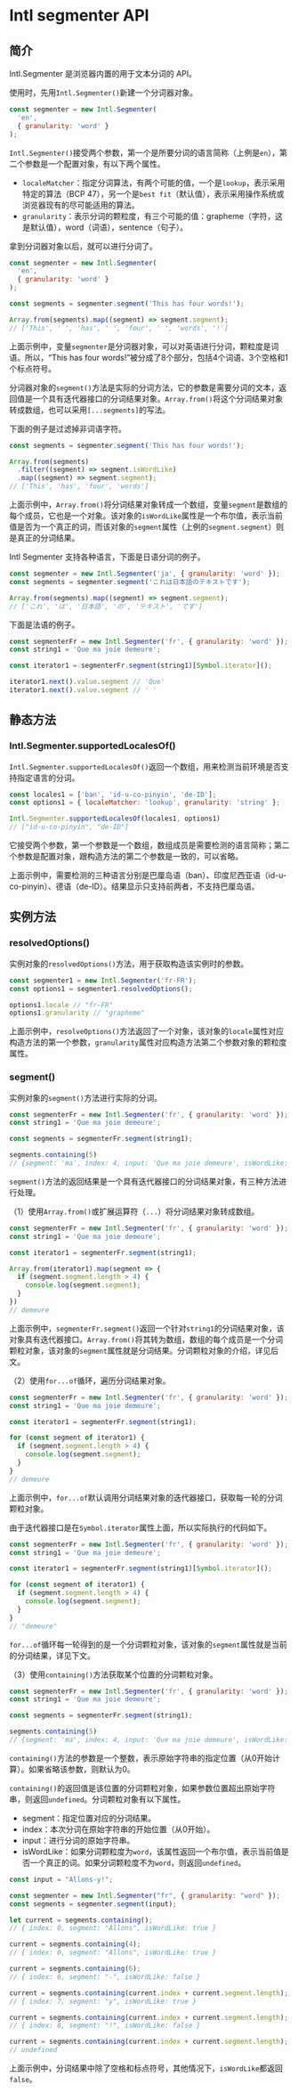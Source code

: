 # Intl segmenter API

## 简介

Intl.Segmenter 是浏览器内置的用于文本分词的 API。

使用时，先用`Intl.Segmenter()`新建一个分词器对象。

```javascript
const segmenter = new Intl.Segmenter(
  'en',
  { granularity: 'word' }
);
```

`Intl.Segmenter()`接受两个参数，第一个是所要分词的语言简称（上例是`en`），第二个参数是一个配置对象，有以下两个属性。

- `localeMatcher`：指定分词算法，有两个可能的值，一个是`lookup`，表示采用特定的算法（BCP 47），另一个是`best fit`（默认值），表示采用操作系统或浏览器现有的尽可能适用的算法。
- `granularity`：表示分词的颗粒度，有三个可能的值：grapheme（字符，这是默认值），word（词语），sentence（句子）。

拿到分词器对象以后，就可以进行分词了。

```javascript
const segmenter = new Intl.Segmenter(
  'en',
  { granularity: 'word' }
);

const segments = segmenter.segment('This has four words!');

Array.from(segments).map((segment) => segment.segment);
// ['This', ' ', 'has', ' ', 'four', ' ', 'words', '!']
```

上面示例中，变量`segmenter`是分词器对象，可以对英语进行分词，颗粒度是词语。所以，“This has four words!”被分成了8个部分，包括4个词语、3个空格和1个标点符号。

分词器对象的`segment()`方法是实际的分词方法，它的参数是需要分词的文本，返回值是一个具有迭代器接口的分词结果对象。`Array.from()`将这个分词结果对象转成数组，也可以采用`[...segments]`的写法。

下面的例子是过滤掉非词语字符。

```javascript
const segments = segmenter.segment('This has four words!');

Array.from(segments)
  .filter((segment) => segment.isWordLike)
  .map((segment) => segment.segment);
// ['This', 'has', 'four', 'words']
```

上面示例中，`Array.from()`将分词结果对象转成一个数组，变量`segment`是数组的每个成员，它也是一个对象。该对象的`isWordLike`属性是一个布尔值，表示当前值是否为一个真正的词，而该对象的`segment`属性（上例的`segment.segment`）则是真正的分词结果。

Intl Segmenter 支持各种语言，下面是日语分词的例子。

```javascript
const segmenter = new Intl.Segmenter('ja', { granularity: 'word' });
const segments = segmenter.segment('これは日本語のテキストです');

Array.from(segments).map((segment) => segment.segment);
// ['これ', 'は', '日本語', 'の', 'テキスト', 'です']
```

下面是法语的例子。

```javascript
const segmenterFr = new Intl.Segmenter('fr', { granularity: 'word' });
const string1 = 'Que ma joie demeure';

const iterator1 = segmenterFr.segment(string1)[Symbol.iterator]();

iterator1.next().value.segment // 'Que'
iterator1.next().value.segment // ' '
```

## 静态方法

### Intl.Segmenter.supportedLocalesOf()

`Intl.Segmenter.supportedLocalesOf()`返回一个数组，用来检测当前环境是否支持指定语言的分词。

```javascript
const locales1 = ['ban', 'id-u-co-pinyin', 'de-ID'];
const options1 = { localeMatcher: 'lookup', granularity: 'string' };

Intl.Segmenter.supportedLocalesOf(locales1, options1)
// ["id-u-co-pinyin", "de-ID"]
```

它接受两个参数，第一个参数是一个数组，数组成员是需要检测的语言简称；第二个参数是配置对象，跟构造方法的第二个参数是一致的，可以省略。

上面示例中，需要检测的三种语言分别是巴厘岛语（ban）、印度尼西亚语（id-u-co-pinyin）、德语（de-ID）。结果显示只支持前两者，不支持巴厘岛语。

## 实例方法

### resolvedOptions()

实例对象的`resolvedOptions()`方法，用于获取构造该实例时的参数。

```javascript
const segmenter1 = new Intl.Segmenter('fr-FR');
const options1 = segmenter1.resolvedOptions();

options1.locale // "fr-FR"
options1.granularity // "grapheme"
```

上面示例中，`resolveOptions()`方法返回了一个对象，该对象的`locale`属性对应构造方法的第一个参数，`granularity`属性对应构造方法第二个参数对象的颗粒度属性。

### segment()

实例对象的`segment()`方法进行实际的分词。

```javascript
const segmenterFr = new Intl.Segmenter('fr', { granularity: 'word' });
const string1 = 'Que ma joie demeure';

const segments = segmenterFr.segment(string1);

segments.containing(5)
// {segment: 'ma', index: 4, input: 'Que ma joie demeure', isWordLike: true}
```

`segment()`方法的返回结果是一个具有迭代器接口的分词结果对象，有三种方法进行处理。

（1）使用`Array.from()`或扩展运算符（`...`）将分词结果对象转成数组。

```javascript
const segmenterFr = new Intl.Segmenter('fr', { granularity: 'word' });
const string1 = 'Que ma joie demeure';

const iterator1 = segmenterFr.segment(string1);

Array.from(iterator1).map(segment => {
  if (segment.segment.length > 4) {
    console.log(segment.segment);
  }
})
// demeure
```

上面示例中，`segmenterFr.segment()`返回一个针对`string1`的分词结果对象，该对象具有迭代器接口。`Array.from()`将其转为数组，数组的每个成员是一个分词颗粒对象，该对象的`segment`属性就是分词结果。分词颗粒对象的介绍，详见后文。

（2）使用`for...of`循环，遍历分词结果对象。

```javascript
const segmenterFr = new Intl.Segmenter('fr', { granularity: 'word' });
const string1 = 'Que ma joie demeure';

const iterator1 = segmenterFr.segment(string1);

for (const segment of iterator1) {
  if (segment.segment.length > 4) {
    console.log(segment.segment);
  }
}
// demeure
```

上面示例中，`for...of`默认调用分词结果对象的迭代器接口，获取每一轮的分词颗粒对象。

由于迭代器接口是在`Symbol.iterator`属性上面，所以实际执行的代码如下。

```javascript
const segmenterFr = new Intl.Segmenter('fr', { granularity: 'word' });
const string1 = 'Que ma joie demeure';

const iterator1 = segmenterFr.segment(string1)[Symbol.iterator]();

for (const segment of iterator1) {
  if (segment.segment.length > 4) {
    console.log(segment.segment);
  }
}
// "demeure"
```

`for...of`循环每一轮得到的是一个分词颗粒对象，该对象的`segment`属性就是当前的分词结果，详见下文。

（3）使用`containing()`方法获取某个位置的分词颗粒对象。

```javascript
const segmenterFr = new Intl.Segmenter('fr', { granularity: 'word' });
const string1 = 'Que ma joie demeure';

const segments = segmenterFr.segment(string1);

segments.containing(5)
// {segment: 'ma', index: 4, input: 'Que ma joie demeure', isWordLike: true}
```

`containing()`方法的参数是一个整数，表示原始字符串的指定位置（从0开始计算）。如果省略该参数，则默认为0。

`containing()`的返回值是该位置的分词颗粒对象，如果参数位置超出原始字符串，则返回`undefined`。分词颗粒对象有以下属性。

- segment：指定位置对应的分词结果。
- index：本次分词在原始字符串的开始位置（从0开始）。
- input：进行分词的原始字符串。
- isWordLike：如果分词颗粒度为`word`，该属性返回一个布尔值，表示当前值是否一个真正的词。如果分词颗粒度不为`word`，则返回`undefined`。

```javascript
const input = "Allons-y!";

const segmenter = new Intl.Segmenter("fr", { granularity: "word" });
const segments = segmenter.segment(input);

let current = segments.containing();
// { index: 0, segment: "Allons", isWordLike: true }

current = segments.containing(4);
// { index: 0, segment: "Allons", isWordLike: true }

current = segments.containing(6);
// { index: 6, segment: "-", isWordLike: false }

current = segments.containing(current.index + current.segment.length);
// { index: 7, segment: "y", isWordLike: true }

current = segments.containing(current.index + current.segment.length);
// { index: 8, segment: "!", isWordLike: false }

current = segments.containing(current.index + current.segment.length);
// undefined
```

上面示例中，分词结果中除了空格和标点符号，其他情况下，`isWordLike`都返回`false`。

